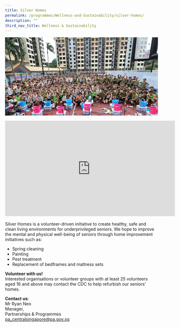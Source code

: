 ```yaml
---
title: Silver Homes
permalink: /programmes/Wellness-and-Sustainability/silver-homes/
description: ""
third_nav_title: Wellness & Sustainability
---
```

![Silver Homes](/images/Programmes/8baa7641-2a07-4597-b138-1dfcd9877b00_silver-homes.jpg)

<iframe width="560" height="315" src="https://www.youtube.com/embed/hXKH6ov-BHQ" title="YouTube video player" frameborder="0" allow="accelerometer; autoplay; clipboard-write; encrypted-media; gyroscope; picture-in-picture" allowfullscreen></iframe>

Silver Homes is a volunteer-driven initiative to create healthy, safe and clean living environments for underprivileged seniors. We hope to improve the mental and physical well-being of seniors through home improvement initiatives such as:

*   Spring cleaning
*   Painting
*   Pest treatment
*   Replacement of bedframes and mattress sets

**Volunteer with us!**  
Interested organisations or volunteer groups with at least 25 volunteers aged 16 and above may contact the CDC to help refurbish our seniors' homes.

**Contact us**:  
Mr Ryan Neo   
Manager,  
Partnerships & Programmes  
[pa\_centralsingapore@pa.gov.sg](mailto:pa_centralsingapore@pa.gov.sg)